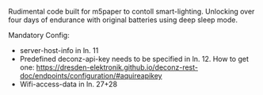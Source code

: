 Rudimental code built for m5paper to contoll smart-lighting.
Unlocking over four days of endurance with original batteries using deep sleep mode.

Mandatory Config:
- server-host-info in ln. 11
- Predefined deconz-api-key needs to be specified in ln. 12. How to get one: https://dresden-elektronik.github.io/deconz-rest-doc/endpoints/configuration/#aquireapikey
- Wifi-access-data in ln. 27+28
